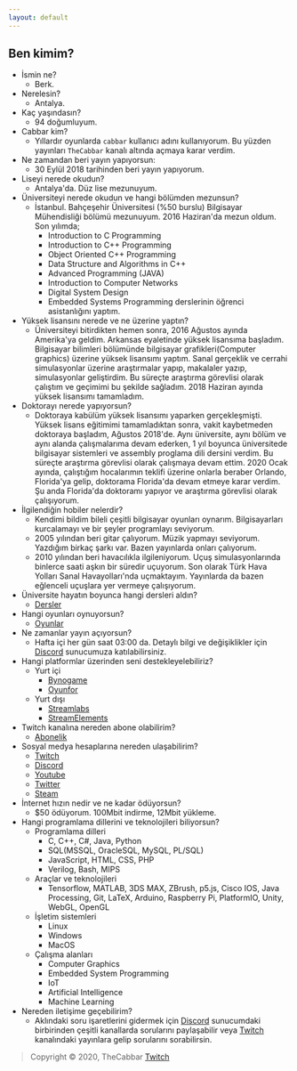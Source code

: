 ```yaml
---
layout: default
---
```


## Ben kimim?

- İsmin ne? 
  - Berk. 
- Nerelesin?
  - Antalya. 
- Kaç yaşındasın?
  - 94 doğumluyum. 
- Cabbar kim?
  - Yıllardır oyunlarda `cabbar` kullanıcı adını kullanıyorum. Bu yüzden yayınları `TheCabbar` kanalı altında açmaya karar verdim. 
- Ne zamandan beri yayın yapıyorsun:
  - 30 Eylül 2018 tarihinden beri yayın yapıyorum.
- Liseyi nerede okudun?
  - Antalya'da. Düz lise mezunuyum. 
- Üniversiteyi nerede okudun ve hangi bölümden mezunsun?
  - İstanbul. Bahçeşehir Üniversitesi (%50 burslu) Bilgisayar Mühendisliği bölümü mezunuyum. 2016 Haziran'da mezun oldum. Son yılımda;
    - Introduction to C Programming
    - Introduction to C++ Programming
    - Object Oriented C++ Programming
    - Data Structure and Algorithms in C++
    - Advanced Programming (JAVA)
    - Introduction to Computer Networks
    - Digital System Design
    - Embedded Systems Programming derslerinin öğrenci asistanlığını yaptım.
- Yüksek lisansını nerede ve ne üzerine yaptın?
  - Üniversiteyi bitirdikten hemen sonra, 2016 Ağustos ayında Amerika'ya geldim. Arkansas eyaletinde yüksek lisansıma başladım. Bilgisayar bilimleri bölümünde bilgisayar grafikleri(Computer graphics) üzerine yüksek lisansımı yaptım. Sanal gerçeklik ve cerrahi simulasyonlar üzerine araştırmalar yapıp, makalaler yazıp, simulasyonlar geliştirdim. Bu süreçte araştırma görevlisi olarak çalıştım ve geçimimi bu şekilde sağladım. 2018 Haziran ayında yüksek lisansımı tamamladım.
- Doktorayı nerede yapıyorsun?
  - Doktoraya kabülüm yüksek lisansımı yaparken gerçekleşmişti. Yüksek lisans eğitimimi tamamladıktan sonra, vakit kaybetmeden doktoraya başladım, Ağustos 2018'de. Aynı üniversite, aynı bölüm ve aynı alanda çalışmalarıma devam ederken, 1 yıl boyunca üniversitede bilgisayar sistemleri ve assembly proglama dili dersini verdim. Bu süreçte araştırma görevlisi olarak çalışmaya devam ettim. 2020 Ocak ayında, çalıştığım hocalarımın teklifi üzerine onlarla beraber Orlando, Florida'ya gelip, doktorama Florida'da devam etmeye karar verdim. Şu anda Florida'da doktoramı yapıyor ve araştırma görevlisi olarak çalışıyorum.
- İlgilendiğin hobiler nelerdir?
  - Kendimi bildim bileli çeşitli bilgisayar oyunları oynarım. Bilgisayarları kurcalamayı ve bir şeyler programlayı seviyorum.
  - 2005 yılından beri gitar çalıyorum. Müzik yapmayı seviyorum. Yazdığım birkaç şarkı var. Bazen yayınlarda onları çalıyorum. 
  - 2010 yılından beri havacılıkla ilgileniyorum. Uçuş simulasyonlarında binlerce saati aşkın bir süredir uçuyorum. Son olarak Türk Hava Yolları Sanal Havayolları'nda uçmaktayım. Yayınlarda da bazen eğlenceli uçuşlara yer vermeye çalışıyorum.
- Üniversite hayatın boyunca hangi dersleri aldın?
  - <a href="assets/courses/courses.htm" target="_blank" class="btn"><i class="fa fa-book"></i> Dersler</a>
- Hangi oyunları oynuyorsun?
  - <a href="assets/games/steamgames.htm" target="_blank" class="btn"><i class="fa fa-gamepad"></i> Oyunlar</a>
- Ne zamanlar yayın açıyorsun?
  - Hafta içi her gün saat 03:00 da. Detaylı bilgi ve değişiklikler için <a href="https://discord.gg/4MQCyRt" target="_blank" class="btn"><i class="fab fa-discord"></i> Discord</a> sunucumuza katılabilirsiniz.
- Hangi platformlar üzerinden seni destekleyelebiliriz?
  - Yurt içi
    - <a href="https://www.bynogame.com/destekle/thecabbar" target="_blank" class="btn"><i class="fab fa-lira-sign"></i> Bynogame</a>
    - <a href="https://www.oyunfor.com/twitch-donate/thecabbar" target="_blank" class="btn"><i class="fab fa-lira-sign"></i> Oyunfor</a>
  - Yurt dışı
    - <a href="https://streamlabs.com/thecabbar" target="_blank" class="btn"><i class="fab fa-dollar-sign"></i> Streamlabs</a>
    - <a href="https://streamelements.com/thecabbar/tip" target="_blank" class="btn"><i class="fab fa-dollar-sign"></i> StreamElements</a>
- Twitch kanalına nereden abone olabilirim?
  - <a href="https://www.twitch.tv/subs/TheCabbar" target="_blank" class="btn"><i class="fab fa-glass-cheers"></i> Abonelik</a>
- Sosyal medya hesaplarına nereden ulaşabilirim?
  - <a href="https://twitch.tv/thecabbar" target="_blank" class="btn"><i class="fab fa-twitch"></i> Twitch</a>          
  - <a href="https://discord.gg/4MQCyRt" target="_blank" class="btn"><i class="fab fa-discord"></i> Discord</a>          
  - <a href="https://www.youtube.com/channel/UCyWk8LI0YHFUNdhaGBBnyaA" target="_blank" class="btn"><i class="fab fa-youtube"></i> Youtube</a>
  - <a href="https://twitter.com/TheCabbarPr" target="_blank" class="btn"><i class="fab fa-twitter"></i> Twitter</a>
  - <a href="https://steamcommunity.com/id/thecabbar" target="_blank" class="btn"><i class="fab fa-steam"></i> Steam</a>
- İnternet hızın nedir ve ne kadar ödüyorsun?
  - $50 ödüyorum. 100Mbit indirme, 12Mbit yükleme.
- Hangi programlama dillerini ve teknolojileri biliyorsun?
  - Programlama dilleri
    - C, C++, C#, Java, Python
    - SQL(MSSQL, OracleSQL, MySQL, PL/SQL)
    - JavaScript, HTML, CSS, PHP
    - Verilog, Bash, MIPS
  - Araçlar ve teknolojileri
    - Tensorflow, MATLAB, 3DS MAX, ZBrush, p5.js, Cisco IOS, Java Processing, Git, LaTeX, Arduino, Raspberry Pi, PlatformIO, Unity, WebGL, OpenGL
  - İşletim sistemleri
    - Linux
    - Windows
    - MacOS
  - Çalışma alanları
    - Computer Graphics
    - Embedded System Programming
    - IoT
    - Artificial Intelligence
    - Machine Learning
- Nereden iletişime geçebilirim?
  - Aklındaki soru işaretlerini gidermek için <a href="https://discord.gg/4MQCyRt" target="_blank" class="btn"><i class="fab fa-discord"></i> Discord</a> sunucumdaki birbirinden çeşitli kanallarda sorularını paylaşabilir veya <a href="https://twitch.tv/thecabbar" target="_blank" class="btn"><i class="fab fa-twitch"></i> Twitch</a> kanalındaki yayınlara gelip sorularını sorabilirsin. 

> Copyright &copy; 2020, TheCabbar <a href="https://twitch.tv/thecabbar" target="_blank" class="btn"><i class="fab fa-twitch"></i> Twitch</a>

